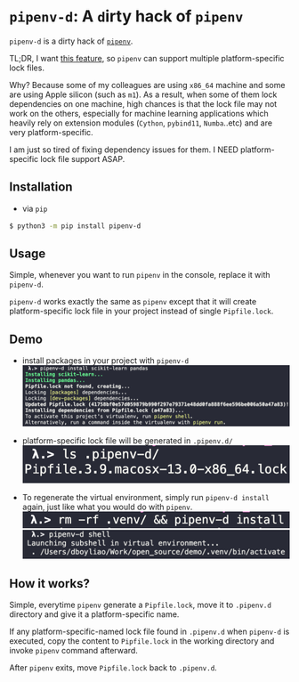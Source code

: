 # `pipenv-d`: A `d`irty hack of `pipenv`

`pipenv-d` is a dirty hack of [`pipenv`](https://pipenv.pypa.io/en/latest/).

TL;DR, I want [this feature](https://github.com/pypa/pipenv/issues/5130), so `pipenv` can support multiple platform-specific lock files.

Why? Because some of my colleagues are using `x86_64` machine and some are using Apple silicon (such as `m1`). As a result, when some of them lock dependencies on one machine, high chances is that the lock file may not work on the others, especially for machine learning applications which heavily rely on extension modules (`Cython`, `pybind11`, `Numba`..etc) and are very platform-specific.

I am just so tired of fixing dependency issues for them. I NEED platform-specific lock file support ASAP.

## Installation

- via `pip`
```bash
$ python3 -m pip install pipenv-d
```

## Usage

Simple, whenever you want to run `pipenv` in the console, replace it with `pipenv-d`.

`pipenv-d` works exactly the same as `pipenv` except that it will create platform-specific lock file in your project instead of single `Pipfile.lock`.

## Demo

- install packages in your project with `pipenv-d`
![install-packages](images/install_packages.png)

- platform-specific lock file will be generated in `.pipenv.d/`
![lock-files](images/lock_files.png)

- To regenerate the virtual environment, simply run `pipenv-d install` again, just like what you would do with `pipenv`.
![reinstall](images/reinstall.png)
![shell](images/shell.png)

## How it works?

Simple, everytime `pipenv` generate a `Pipfile.lock`, move it to `.pipenv.d` directory and give it a platform-specific name.

If any platform-specific-named lock file found in `.pipenv.d` when `pipenv-d` is executed, copy the content to `Pipfile.lock` in the working directory and invoke `pipenv` command afterward.

After `pipenv` exits, move `Pipfile.lock` back to `.pipenv.d`.